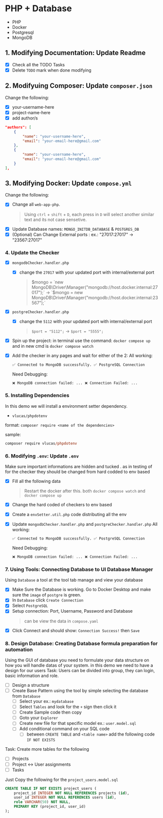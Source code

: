 # PHP + Database

- PHP
- Docker
- Postgresql
- MongoDB

## 1. Modifying Documentation: Update Readme

- [x] Check all the TODO Tasks
- [x] Delete `TODO` mark when done modifying

## 2. Modifyuing Composer: Update `composer.json`

Change the following:

- [x] your-username-here
- [x] project-name-here
- [x] add author/s

```json
"authors": [
    {
        "name": "your-username-here",
        "email": "your-email-here@gmail.com"
    },
    {
        "name": "your-username-here",
        "email": "your-email-here@gmail.com"
    }
],
```

## 3. Modifying Docker: Update `compose.yml`

Change the following:

- [x] Change all `web-app-php`.
  > Using `ctrl` + `shift` + `D`, each press in `D` will select another similar text and its not case sensetive.
- [x] Update Database names: `MONGO_INITDB_DATABASE` & `POSTGRES_DB`
- [x] (Optional) Can Change External ports <External Port>:<Internal Port> ex.: "27017:27017" -> "23567:27017"

### 4. Update the Checker

- [x] `mongodbChecker.handler.php`
  - [x] change the `27017` with your updated port with internal/external port
    > $mongo = `new MongoDB\Driver\Manager("mongodb://host.docker.internal:27017");` -> `$mongo = new MongoDB\Driver\Manager("mongodb://host.docker.internal:23567");`
- [x] `postgreChecker.handler.php`
  - [x] change the `5112` with your updated port with internal/external port
    > `$port = "5112";` -> `$port = "5555";`
- [x] Spin up the project: in terminal use the command: `docker compose up` and in new cmd is `docker compose watch`
- [x] Add the checker in any pages and wait for either of the 2:
      All working:

  ```html
  ✅ Connected to MongoDB successfully. ✅ PostgreSQL Connection
  ```

  Need Debugging:

  ```html
  ❌ MongoDB connection failed: ... ❌ Connection Failed: ...
  ```

### 5. Installing Dependencies

In this demo we will install a environment setter dependency.

- `vlucas/phpdotenv`

format: `composer require <name of the dependencies>`

sample:

```ps
composer require vlucas/phpdotenv
```

### 6. Modifying `.env`: Update `.env`

Make sure important informations are hidden and tucked . as in testing of for the checker they should be changed from hard codded to env based

- [x] Fill all the following data
  > Restart the docker after this. both `docker compose watch` and `docker compose up`
- [x] Change the hard coded of checkers to env based
- [x] Create a `envSetter.util.php` code distributing all the env
- [x] Update `mongodbChecker.handler.php` and `postgreChecker.handler.php`
      All working:

  ```html
  ✅ Connected to MongoDB successfully. ✅ PostgreSQL Connection
  ```

  Need Debugging:

  ```html
  ❌ MongoDB connection failed: ... ❌ Connection Failed: ...
  ```

### 7. Using Tools: Connecting Database to UI Database Manager

Using `Database` a tool at the tool tab manage and view your database

- [x] Make Sure the Database is working. Go to Docker Desktop and make sure the `image` of `postgre` is green.
- [x] In `Database` click `Create Connection`
- [x] Select `PostgreSQL`
- [x] Setup connection: Port, Username, Password and Database
  > can be view the data in `compose.yaml`
- [x] Click Connect and should show: `Connection Success!` then `Save`

### 8. Design Database: Creating Database formula preparation for automation

Using the GUI of database you need to formulate your data structure on how you will handle datas of your system.
in this demo we need to have a design for our users
Task: Users can be divided into group, they can login, basic information and role.

- [ ] Design a structure
- [ ] Create Base Pattern using the tool by simple selecting the database from `Database`
  - [ ] Select your <database name> ex.: `mydatabase`
  - [ ] Select `Tables` and look for the `+` sign then click it
  - [ ] Create Sample code then copy
  - [ ] Goto your `Explorer`
  - [ ] Create new file for that specific model ex.: `user.model.sql`
  - [ ] Add conditional command on your SQL code
    - [ ] between `CREATE TABLE` and `<table name>` add the following code `IF NOT EXISTS`

Task:
Create more tables for the following

- [ ] Projects
- [ ] Project ↔ User assignments
- [ ] Tasks

Just Copy the following for the `project_users.model.sql`

```sql
CREATE TABLE IF NOT EXISTS project_users (
    project_id INTEGER NOT NULL REFERENCES projects (id),
    user_id INTEGER NOT NULL REFERENCES users (id),
    role VARCHAR(50) NOT NULL,
    PRIMARY KEY (project_id, user_id)
);
```
